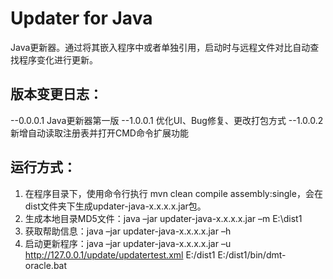 Updater for Java
===================
Java更新器。通过将其嵌入程序中或者单独引用，启动时与远程文件对比自动查找程序变化进行更新。

## 版本变更日志： ##
--0.0.0.1
Java更新器第一版
--1.0.0.1
优化UI、Bug修复、更改打包方式
--1.0.0.2
新增自动读取注册表并打开CMD命令扩展功能

## 运行方式： ##
1. 在程序目录下，使用命令行执行 mvn clean compile assembly:single，会在dist文件夹下生成updater-java-x.x.x.x.jar包。
2. 生成本地目录MD5文件：java –jar updater-java-x.x.x.x.jar –m E:\dist1
3. 获取帮助信息：java –jar updater-java-x.x.x.x.jar –h 
4. 启动更新程序：java –jar updater-java-x.x.x.x.jar –u http://127.0.0.1/update/updatertest.xml  E:/dist1 E:/dist1/bin/dmt-oracle.bat



